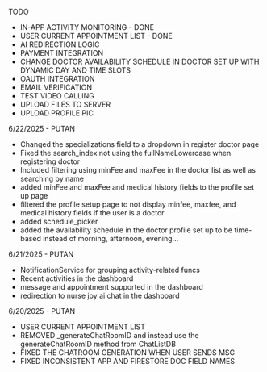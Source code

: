 TODO
- IN-APP ACTIVITY MONITORING - DONE
- USER CURRENT APPOINTMENT LIST - DONE
- AI REDIRECTION LOGIC
- PAYMENT INTEGRATION
- CHANGE DOCTOR AVAILABILITY SCHEDULE IN DOCTOR SET UP WITH DYNAMIC DAY AND TIME SLOTS
- OAUTH INTEGRATION
- EMAIL VERIFICATION
- TEST VIDEO CALLING
- UPLOAD FILES TO SERVER
- UPLOAD PROFILE PIC


6/22/2025 - PUTAN
- Changed the specializations field to a dropdown in register doctor page
- Fixed the search_index not using the fullNameLowercase when registering doctor
- Included filtering using minFee and maxFee in the doctor list as well as searching by name
- added minFee and maxFee and medical history fields to the profile set up page
- filtered the profile setup page to not display minfee, maxfee, and medical history fields if the user is a doctor
- added schedule_picker
- added the availability schedule in the doctor profile set up to be time-based instead of morning, afternoon, evening...

6/21/2025 - PUTAN
- NotificationService for grouping activity-related funcs
- Recent activities in the dashboard
- message and appointment supported in the dashboard
- redirection to nurse joy ai chat in the dashboard

6/20/2025 - PUTAN
- USER CURRENT APPOINTMENT LIST
- REMOVED _generateChatRoomID and instead use the generateChatRoomID method from ChatListDB
- FIXED THE CHATROOM GENERATION WHEN USER SENDS MSG
- FIXED INCONSISTENT APP AND FIRESTORE DOC FIELD NAMES


